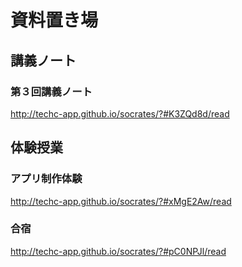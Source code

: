 # 資料置き場

## 講義ノート
### 第３回講義ノート
http://techc-app.github.io/socrates/?#K3ZQd8d/read

## 体験授業
### アプリ制作体験
http://techc-app.github.io/socrates/?#xMgE2Aw/read

### 合宿
http://techc-app.github.io/socrates/?#pC0NPJl/read
